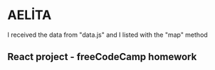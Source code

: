 # AELİTA

I received the data from "data.js" and I listed with the "map" method

## React project - freeCodeCamp homework


